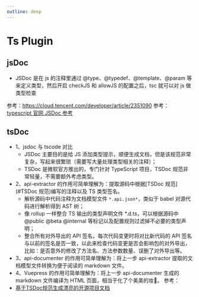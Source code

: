 ```yaml
---
outline: deep
---
```

# Ts Plugin
## jsDoc
- JSDoc 是在 js 的注释里通过 @type、@typedef、@template、@param 等来定义类型，然后开启 checkJS 和 allowJS 的配置之后，tsc 就可以对 js 做类型检查

参考：https://cloud.tencent.com/developer/article/2351090
参考：[typescript 官网 JSDoc 参考](https://tslang.com.cn/zh/docs/handbook/jsdoc-supported-types.html)
## tsDoc
- 1、jsdoc 与 tscode 对比
  - JSDoc 主要目的是给 JS 添加类型提示，顺便生成文档，但是该规范非常复杂，写起来很繁琐（需要写大量处理类型相关的注释）；
  - TSDoc 是微软官方推出的，专门针对 TypeScript 项目，TSDoc 规范非常轻量，不需要额外考虑类型。
- 2、api-extractor 的作用可简单理解为：提取源码中根据[TSDoc 规范](#TSDoc 规范)编写的注释以及 TS 类型签名。
  - 解析源码中代码注释为文档模型文件 `*.api.json*`，类似于 babel 对源代码进行解析得到 AST 树；
  - 像 rollup 一样整合 TS 输出的类型声明文件 *.d.ts，可以根据源码中 @public @beta  @internal 等标记以及配置规则过滤掉不必要的类型声明；
  - 整合所有对外导出的 API 签名，每次代码变更时将对比新代码的 API 签名与以前的签名是否一致，以此来检查代码变更是否会影响包的对外导出，比如：是否意外的修改了方法名、方法参数数量、误删了对外导出等。
- 3、api-documenter 的作用可简单理解为：将上一步 api-extractor 提取的文档模型文件转换为便于阅读的 markdown 文件。
- 4、Vuepress 的作用可简单理解为：将上一步 api-documenter 生成的 markdown 文件编译为 HTML 页面，相当于化了个美美的妆💅。
参考：
- [基于TSDoc规范生成漂亮的开源项目文档](https://juejin.cn/post/7275943600780787753)
